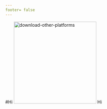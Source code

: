 ```yaml
---
footer= false
---
```

#Hi
<img width="260" alt="download-other-platforms" src="https://github.com/adham-ta/docs3/assets/69330652/26b24360-f24a-41e3-b31e-6646ff9cff4c">
Hi
